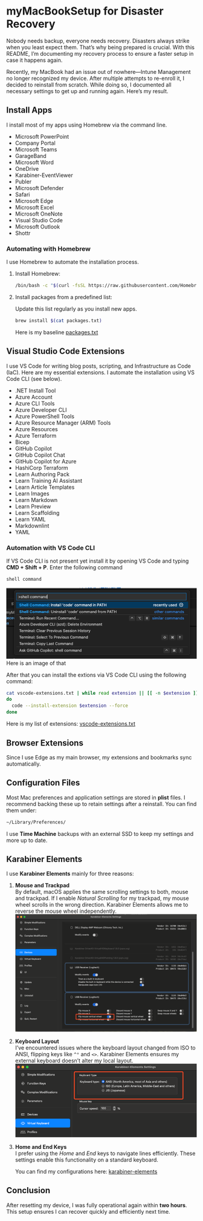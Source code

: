 # myMacBookSetup for Disaster Recovery

Nobody needs backup, everyone needs recovery. Disasters always strike when you least expect them. That’s why being prepared is crucial. With this README, I’m documenting my recovery process to ensure a faster setup in case it happens again.

Recently, my MacBook had an issue out of nowhere—Intune Management no longer recognized my device. After multiple attempts to re-enroll it, I decided to reinstall from scratch. While doing so, I documented all necessary settings to get up and running again. Here’s my result.

## Install Apps

I install most of my apps using Homebrew via the command line.

- Microsoft PowerPoint
- Company Portal
- Microsoft Teams
- GarageBand
- Microsoft Word
- OneDrive
- Karabiner-EventViewer
- Publer
- Microsoft Defender
- Safari
- Microsoft Edge
- Microsoft Excel
- Microsoft OneNote
- Visual Studio Code
- Microsoft Outlook
- Shottr

### Automating with Homebrew

I use Homebrew to automate the installation process.

1. Install Homebrew:

   ```bash
   /bin/bash -c "$(curl -fsSL https://raw.githubusercontent.com/Homebrew/install/HEAD/install.sh)"
   ```

2. Install packages from a predefined list:

   Update this list regularly as you install new apps.

   ```bash
   brew install $(cat packages.txt)
   ```

   Here is my baseline [packages.txt](./packages.txt)

## Visual Studio Code Extensions

I use VS Code for writing blog posts, scripting, and Infrastructure as Code (IaC). Here are my essential extensions. I automate the installation using VS Code CLI (see below).

- .NET Install Tool
- Azure Account
- Azure CLI Tools
- Azure Developer CLI
- Azure PowerShell Tools
- Azure Resource Manager (ARM) Tools
- Azure Resources
- Azure Terraform
- Bicep
- GitHub Copilot
- GitHub Copilot Chat
- GitHub Copilot for Azure
- HashiCorp Terraform
- Learn Authoring Pack
- Learn Training AI Assistant
- Learn Article Templates
- Learn Images
- Learn Markdown
- Learn Preview
- Learn Scaffolding
- Learn YAML
- Markdownlint
- YAML

### Automation with VS Code CLI

If VS Code CLI is not present yet install it by opening VS Code and typing **CMD + Shift + P**. Enter the following command

```bash
shell command
```

![image showing how to install VS Code CLI](./media/vscodecli.png)
Here is an image of that

After that you can install the extions via VS Code CLI using the following command:

```bash
cat vscode-extensions.txt | while read extension || [[ -n $extension ]];
do
  code --install-extension $extension --force
done
```

Here is my list of extensions: [vscode-extensions.txt](./vscode-extensions.txt)

## Browser Extensions

Since I use Edge as my main browser, my extensions and bookmarks sync automatically.

## Configuration Files

Most Mac preferences and application settings are stored in **plist** files. I recommend backing these up to retain settings after a reinstall. You can find them under:

```bash
~/Library/Preferences/
```

I use **Time Machine** backups with an external SSD to keep my settings and more up to date.

## Karabiner Elements

I use **Karabiner Elements** mainly for three reasons:

1. **Mouse and Trackpad**  
   By default, macOS applies the same scrolling settings to both, mouse and trackpad. If I enable *Natural Scrolling* for my trackpad, my mouse wheel scrolls in the wrong direction. Karabiner Elements allows me to reverse the mouse wheel independently.
   ![Mousewheel settings](./media/karabiner-elements-mousewheel.png)

2. **Keyboard Layout**  
   I’ve encountered issues where the keyboard layout changed from ISO to ANSI, flipping keys like `^°` and `<>`. Karabiner Elements ensures my external keyboard doesn’t alter my local layout.
   ![Keyboard Layout settings](./media/karabiner-elements-keyboard.png)

3. **Home and End Keys**  
   I prefer using the *Home* and *End* keys to navigate lines efficiently. These settings enable this functionality on a standard keyboard.

   You can find my configurations here: [karabiner-elements](./karabiner-elements/)

## Conclusion

After resetting my device, I was fully operational again within **two hours**. This setup ensures I can recover quickly and efficiently next time.
